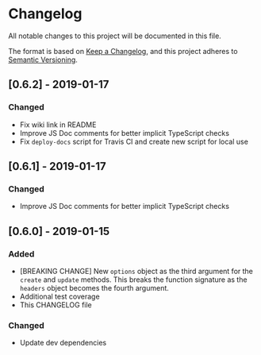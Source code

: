 # Changelog

All notable changes to this project will be documented in this file.

The format is based on [Keep a Changelog](https://keepachangelog.com/en/1.0.0/),
and this project adheres to [Semantic Versioning](https://semver.org/spec/v2.0.0.html).

## [0.6.2] - 2019-01-17

### Changed

- Fix wiki link in README
- Improve JS Doc comments for better implicit TypeScript checks
- Fix `deploy-docs` script for Travis CI and create new script for local use

## [0.6.1] - 2019-01-17

### Changed

- Improve JS Doc comments for better implicit TypeScript checks

## [0.6.0] - 2019-01-15

### Added

- [BREAKING CHANGE] New `options` object as the third argument for the `create` and `update` methods. This breaks the function signature as the `headers` object becomes the fourth argument.
- Additional test coverage
- This CHANGELOG file

### Changed

- Update dev dependencies
